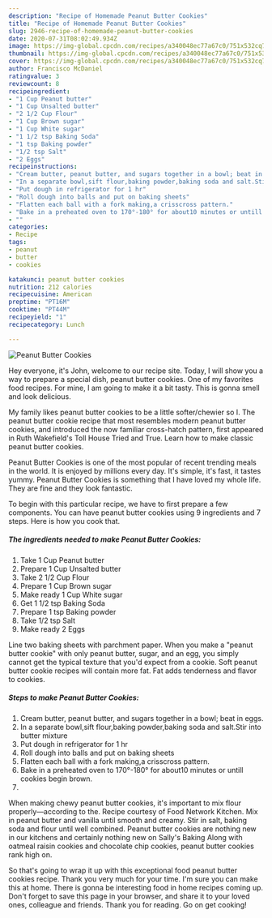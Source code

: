 ```yaml
---
description: "Recipe of Homemade Peanut Butter Cookies"
title: "Recipe of Homemade Peanut Butter Cookies"
slug: 2946-recipe-of-homemade-peanut-butter-cookies
date: 2020-07-31T08:02:49.934Z
image: https://img-global.cpcdn.com/recipes/a340048ec77a67c0/751x532cq70/peanut-butter-cookies-recipe-main-photo.jpg
thumbnail: https://img-global.cpcdn.com/recipes/a340048ec77a67c0/751x532cq70/peanut-butter-cookies-recipe-main-photo.jpg
cover: https://img-global.cpcdn.com/recipes/a340048ec77a67c0/751x532cq70/peanut-butter-cookies-recipe-main-photo.jpg
author: Francisco McDaniel
ratingvalue: 3
reviewcount: 8
recipeingredient:
- "1 Cup Peanut butter"
- "1 Cup Unsalted butter"
- "2 1/2 Cup Flour"
- "1 Cup Brown sugar"
- "1 Cup White sugar"
- "1 1/2 tsp Baking Soda"
- "1 tsp Baking powder"
- "1/2 tsp Salt"
- "2 Eggs"
recipeinstructions:
- "Cream butter, peanut butter, and sugars together in a bowl; beat in eggs."
- "In a separate bowl,sift flour,baking powder,baking soda and salt.Stir into butter mixture"
- "Put dough in refrigerator for 1 hr"
- "Roll dough into balls and put on baking sheets"
- "Flatten each ball with a fork making,a crisscross pattern."
- "Bake in a preheated oven to 170°-180° for about10 minutes or untill cookies begin brown."
- ""
categories:
- Recipe
tags:
- peanut
- butter
- cookies

katakunci: peanut butter cookies 
nutrition: 212 calories
recipecuisine: American
preptime: "PT16M"
cooktime: "PT44M"
recipeyield: "1"
recipecategory: Lunch

---
```



![Peanut Butter Cookies](https://img-global.cpcdn.com/recipes/a340048ec77a67c0/751x532cq70/peanut-butter-cookies-recipe-main-photo.jpg)

Hey everyone, it's John, welcome to our recipe site. Today, I will show you a way to prepare a special dish, peanut butter cookies. One of my favorites food recipes. For mine, I am going to make it a bit tasty. This is gonna smell and look delicious.

My family likes peanut butter cookies to be a little softer/chewier so I. The peanut butter cookie recipe that most resembles modern peanut butter cookies, and introduced the now familiar cross-hatch pattern, first appeared in Ruth Wakefield&#39;s Toll House Tried and True. Learn how to make classic peanut butter cookies.

Peanut Butter Cookies is one of the most popular of recent trending meals in the world. It is enjoyed by millions every day. It's simple, it's fast, it tastes yummy. Peanut Butter Cookies is something that I have loved my whole life. They are fine and they look fantastic.


To begin with this particular recipe, we have to first prepare a few components. You can have peanut butter cookies using 9 ingredients and 7 steps. Here is how you cook that.

<!--inarticleads1-->

##### The ingredients needed to make Peanut Butter Cookies:

1. Take 1 Cup Peanut butter
1. Prepare 1 Cup Unsalted butter
1. Take 2 1/2 Cup Flour
1. Prepare 1 Cup Brown sugar
1. Make ready 1 Cup White sugar
1. Get 1 1/2 tsp Baking Soda
1. Prepare 1 tsp Baking powder
1. Take 1/2 tsp Salt
1. Make ready 2 Eggs


Line two baking sheets with parchment paper. When you make a &#34;peanut butter cookie&#34; with only peanut butter, sugar, and an egg, you simply cannot get the typical texture that you&#39;d expect from a cookie. Soft peanut butter cookie recipes will contain more fat. Fat adds tenderness and flavor to cookies. 

<!--inarticleads2-->

##### Steps to make Peanut Butter Cookies:

1. Cream butter, peanut butter, and sugars together in a bowl; beat in eggs.
1. In a separate bowl,sift flour,baking powder,baking soda and salt.Stir into butter mixture
1. Put dough in refrigerator for 1 hr
1. Roll dough into balls and put on baking sheets
1. Flatten each ball with a fork making,a crisscross pattern.
1. Bake in a preheated oven to 170°-180° for about10 minutes or untill cookies begin brown.
1. 


When making chewy peanut butter cookies, it&#39;s important to mix flour properly—according to the. Recipe courtesy of Food Network Kitchen. Mix in peanut butter and vanilla until smooth and creamy. Stir in salt, baking soda and flour until well combined. Peanut butter cookies are nothing new in our kitchens and certainly nothing new on Sally&#39;s Baking Along with oatmeal raisin cookies and chocolate chip cookies, peanut butter cookies rank high on. 

So that's going to wrap it up with this exceptional food peanut butter cookies recipe. Thank you very much for your time. I'm sure you can make this at home. There is gonna be interesting food in home recipes coming up. Don't forget to save this page in your browser, and share it to your loved ones, colleague and friends. Thank you for reading. Go on get cooking!
